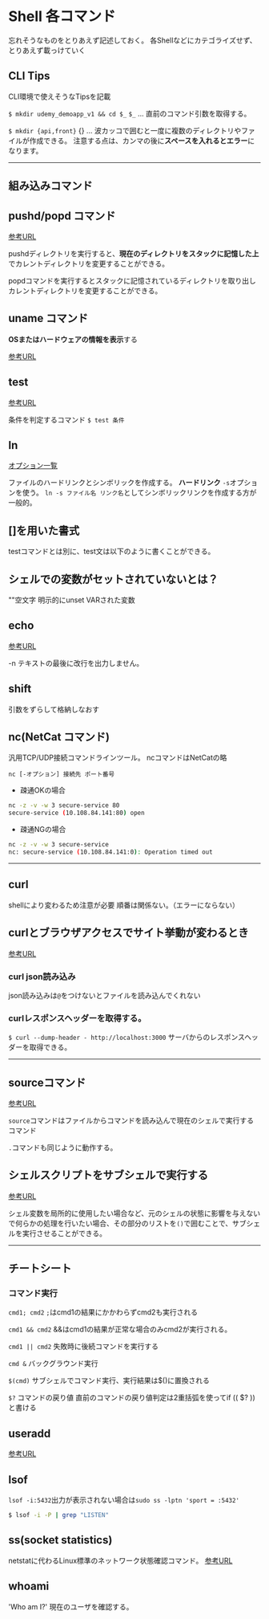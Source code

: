 # Shell 各コマンド

忘れそうなものをとりあえず記述しておく。
各Shellなどにカテゴライズせず、とりあえず載っけていく

## CLI Tips

CLI環境で使えそうなTipsを記載

`$ mkdir udemy_demoapp_v1 && cd $_`
`$_` ... 直前のコマンド引数を取得する。

`$ mkdir {api,front}`
{} ... 波カッコで囲むと一度に複数のディレクトリやファイルが作成できる。
注意する点は、カンマの後に**スペースを入れるとエラー**になります。

---

## 組み込みコマンド

## pushd/popd コマンド

[参考URL](https://www.javadrive.jp/command/dir/index5.html)

pushdディレクトリを実行すると、**現在のディレクトリをスタックに記憶した上**でカレントディレクトリを変更することができる。

popdコマンドを実行するとスタックに記憶されているディレクトリを取り出しカレントディレクトリを変更することができる。


## uname コマンド

**OSまたはハードウェアの情報を表示**する

[参考URL](http://itdoc.hitachi.co.jp/manuals/3020/30203S3530/JPAS0263.HTM)

## test

[参考URL](https://qiita.com/kazuooooo/items/163d07f694016ebd6048)

条件を判定するコマンド
`$ test 条件`

## ln

[オプション一覧](https://eng-entrance.com/linux-command-ln)

ファイルのハードリンクとシンボリックを作成する。
**ハードリンク**
`-s`オプションを使う。
`ln -s ファイル名 リンク名`としてシンボリックリンクを作成する方が一般的。

## []を用いた書式

testコマンドとは別に、test文は以下のように書くことができる。

## シェルでの変数がセットされていないとは？

""空文字
明示的にunset VARされた変数

## echo

[参考URL](https://webkaru.net/linux/echo-command/)

-n	テキストの最後に改行を出力しません。

## shift

引数をずらして格納しなおす

## nc(NetCat コマンド)

汎用TCP/UDP接続コマンドラインツール。
ncコマンドはNetCatの略

`nc [-オプション] 接続先 ポート番号`

- 疎通OKの場合

```sh
nc -z -v -w 3 secure-service 80
secure-service (10.108.84.141:80) open
```

- 疎通NGの場合
```sh
nc -z -v -w 3 secure-service
nc: secure-service (10.108.84.141:0): Operation timed out
```

---

## curl

shellにより変わるため注意が必要
順番は関係ない。（エラーにならない）


## curlとブラウザアクセスでサイト挙動が変わるとき
[参考URL](https://travelingresearcher.com/entry/2017/04/30/115255)


### curl json読み込み

json読み込みは`@`をつけないとファイルを読み込んでくれない

### curlレスポンスヘッダーを取得する。

`$ curl --dump-header - http://localhost:3000`
サーバからのレスポンスヘッダーを取得できる。

---

## sourceコマンド

[参考URL](https://linuxfan.info/source)

`source`コマンドはファイルからコマンドを読み込んで現在のシェルで実行するコマンド

`.`コマンドも同じように動作する。

## シェルスクリプトをサブシェルで実行する

[参考URL](https://qiita.com/blueskyarea/items/02ba29a04b9f0d56f4ac)

シェル変数を局所的に使用したい場合など、元のシェルの状態に影響を与えないで何らかの処理を行いたい場合、その部分のリストを`()`で囲むことで、サブシェルを実行させることができる。

---

## チートシート

### コマンド実行

`cmd1; cmd2`
`;`はcmd1の結果にかかわらずcmd2も実行される

`cmd1 && cmd2`
&&はcmd1の結果が正常な場合のみcmd2が実行される。

`cmd1 || cmd2`
失敗時に後続コマンドを実行する

`cmd &`
バックグラウンド実行

`$(cmd)`
サブシェルでコマンド実行、実行結果は$()に置換される

`$?`
コマンドの戻り値
直前のコマンドの戻り値判定は2重括弧を使ってif (( $? ))と書ける

## useradd

[参考URL](https://atmarkit.itmedia.co.jp/ait/articles/1811/02/news035.html)

## lsof

`lsof -i:5432`出力が表示されない場合は`sudo ss -lptn 'sport = :5432'`

```sh
$ lsof -i -P | grep "LISTEN"
```

## ss(socket statistics)

netstatに代わるLinux標準のネットワーク状態確認コマンド。
[参考URL](https://milestone-of-se.nesuke.com/sv-basic/linux-basic/ss-netstat/)

## whoami

'Who am I?'
現在のユーザを確認する。
